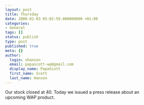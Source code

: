 ```yaml
---
layout: post
title: Thursday
date: 2000-02-03 05:02:59.000000000 +01:00
categories:
- General
tags: []
status: publish
type: post
published: true
meta: {}
author:
  login: shanson
  email: papascott-wp@gmail.com
  display_name: PapaScott
  first_name: Scott
  last_name: Hanson
---
```

<p>Our stock closed at 40. Today we issued a press release about an upcoming WAP product.</p>
